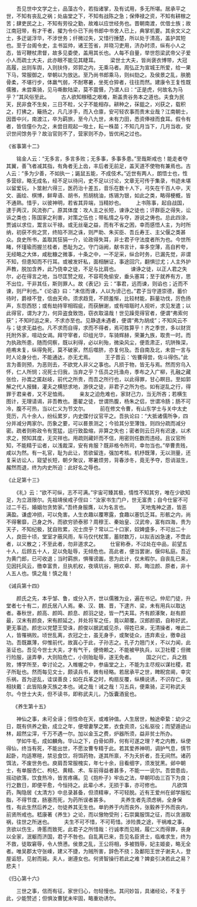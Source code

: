 <!-- { "loadSidebar": true } -->
　　吾见世中文学之士，品藻古今，若指诸掌，及有试用，多无所堪。居承平之世，不知有丧乱之祸；处庙堂之下，不知有战陈之急；保俸禄之资，不知有耕稼之苦；肆吏民之上，不知有劳役之勤，故难以应世经务也。晋朝南渡，优借士族；故江南冠带，有才干者，擢为令仆已下尚书郎中书舍人已上，典掌机要。其余文义之士，多迂诞浮华，不涉世务；纤微过失，又惜行捶楚，所以处于清高，盖护其短也。至于台阁令史，主书监帅，诸王签省，并晓习吏用，济办时须，纵有小人之态，皆可鞭杖肃督，故多见委使，盖用其长也。人每不自量，举世怨梁武帝父子爱小人而疏士大夫，此亦眼不能见其睫耳。
　　梁世士大夫，皆尚褒衣博带，大冠高履，出则车舆，入则扶侍，郊郭之内，无乘马者。周弘正为宣城王所爱，给一果下马，常服御之，举朝以为放达。至乃尚书郎乘马，则纠劾之。及侯景之乱，肤脆骨柔，不堪行步，体羸气弱，不耐寒暑，坐死仓猝者，往往而然。建康令王复性既儒雅，未尝乘骑，见马嘶歕陆梁，莫不震慑，乃谓人曰：“正是虎，何故名为马乎？”其风俗至此。
　　古人欲知稼穑之艰难，斯盖贵谷务本之道也。夫食为民天，民非食不生矣，三日不粒，父子不能相存。耕种之，茠鉏之，刈获之，载积之，打拂之，簸扬之，凡几涉手，而入仓廪，安可轻农事而贵末业哉？江南朝士，因晋中兴，南渡江，卒为羁旅，至今八九世，未有力田，悉资俸禄而食耳。假令有者，皆信僮仆为之，未尝目观起一墢土，耘一株苗；不知几月当下，几月当收，安识世间馀务乎？故治官则不了，营家则不办，皆优闲之过也。

《省事第十二》

　　铭金人云：“无多言，多言多败；无多事，多事多患。”至哉斯戒也！能走者夺其翼，善飞者减其指，有角者无上齿，丰后者无前足，盖天道不使物有兼焉也。古人云：“多为少善，不如执一；鼫鼠五能，不成伎术。”近世有两人，朗悟士也，性多营综，略无成名，经不足以待问，史不足以讨论，文章无可传于集录，书迹未堪以留爱玩，卜筮射六得三，医药治十差五，音乐在数十人下，弓矢在千百人中，天文、画绘、棋博，鲜卑语、胡书，煎胡桃油，炼锡为银，如此之类，略得梗概，皆不通熟。惜乎，以彼神明，若省其异端，当精妙也。
　　上书陈事，起自战国，逮于两汉，风流弥广。原其体度：攻人主之长短，谏诤之徒也；讦群臣之得失，讼诉之类也；陈国家之利害，对策之伍也；带私情之与夺，游说之俦也。总此四涂，贾诚以求位，鬻言以干禄。或无丝毫之益，而有不省之困，幸而感悟人主，为时所纳，初获不赀之赏，终陷不测之诛，则严助、朱买臣、吾丘寿王、主父偃之类甚众。良史所书，盖取其狂狷一介，论政得失耳，非士君子守法度者所为也。今世所睹，怀瑾瑜而握兰桂者，悉耻为之。守门诣阙，献书言计，率多空薄，高自矜夸，无经略之大体，咸秕糠之微事，十条之中，一不足采，纵合时务，已漏先觉，非谓不知，但患知而不行耳。或被发奸私，面相酬证，事途回穴，翻惧愆尤；人主外护声教，脱加含养，此乃侥幸之徒，不足与比肩也。
　　谏诤之徒，以正人君之失尔，必在得言之地，当尽匡赞之规，不容苟免偷安，垂头塞耳；至于就养有方，思不出位，干非其任，斯则罪人。故《表记》云：“事君，远而谏，则谄也；近而不谏，则尸利也。”《论语》曰：“未信而谏，人以为谤己也。”君子当守道崇德，蓄价待时，爵禄不登，信由天命。须求趋竞，不顾羞惭，比较材能，斟量功伐，厉色扬声，东怨西怒；或有劫持宰相瑕疵，而获酬谢，或有喧聒时人视听，求见发遣；以此得官，谓为才力，何异盗食致饱，窃衣取温哉！世见躁竞得官者，便谓“弗索何获”；不知时运之来，不求亦至也。见静退未遇者，便谓“弗为胡成”；不知风云不与；徒求无益也。凡不求而自得，求而不得者，焉可胜算乎！齐之季世，多以财货托附外家，喧动女谒。拜守宰者，印组光华，车骑辉赫，荣兼九族，取贵一时。而为执政所患，随而伺察，既以利得，必以利殆，微染风尘，便乖肃正，坑阱殊深，疮痏未复，纵得免死，莫不破家，然后噬脐，亦复何及。吾自南及北，未尝一言与时人论身分也，不能通达，亦无尤焉。
　　王子晋云：‘佐饔得尝，佐斗得伤。”此言为善则预，为恶则去，不欲党人非义之事也。凡损于物，皆无与焉。然而穷乌入怀，仁人所悯；况死士归我，当弃之乎？伍员之托渔舟，季布之入广柳，孔融之藏张俭，孙嵩之匿赵岐，前代之所贵，而吾之所行也，以此得罪，甘心瞑目。至如郭解之代人报雠，灌夫之横怒求地，游侠之徒，非君子之所为也。如有逆乱之行，得罪于君亲者，又不足恤焉。
　　亲友之迫危难也，家财己力，当无所吝；若横生图计，无理请谒，非吾教也。墨翟之徒，世谓热腹，杨朱之侣，世谓冷肠；肠不可冷，腹不可热，当以仁义为节文尔。
　　前在修文令曹，有山东学士与关中太史竞历，凡十余人，纷纭累岁，内史牒付议官平之。吾执论曰：“大抵诸儒所争，四分并减分两家尔。历象之要，可以晷景测之；今验其分至薄蚀，则四分疏而减分密。疏者则称政令有宽猛，运行致盈缩，非算之失也；密者则云日月有迟速，以术求之，预知其度，无灾祥也。用疏则藏奸而不信，用密则任数而违经。且议官所知，不能精于讼者，以浅裁深，安有肯服？既非格令所司，幸勿当也。”举曹贵贱，咸以为然。有一礼官，耻为此让，苦欲留连，强加考核。机杼既薄，无以测量，还复采访讼人，窥望长短，朝夕聚议，寒暑烦劳，背春涉冬，竟无予夺，怨诮滋生，赧然而退，终为内史所迫：此好名之辱也。

《止足第十三》

　　《礼》云：“欲不可纵，志不可满。”宇宙可臻其极，情性不知其穷，唯在少欲知足，为立涯限尔。先祖靖侯戒子侄曰：“汝家书生门户，世无富贵；自今仕宦不可过二千石，婚姻勿贪势家。”吾终身服膺，以为名言也。
　　天地鬼神之道，皆恶满盈。谦虚冲损，可以免害。人生衣趣以覆寒露，食趣以塞饥乏耳。形骸之内，尚不得奢靡，己身之外，而欲穷骄泰邪？周穆王、秦始皇、汉武帝，富有四海，贵为天子，不知纪极，犹自败累，况士庶乎？常以二十口家，奴婢盛多，不可出二十人，良田十顷，堂室才蔽风雨，车马仅代杖策，蓄财数万，以拟吉凶急速，不啻此者，以义散之；不至此者，勿非道求之。
　　仕宦称泰，不过处在中品，前望五十人，后顾五十人，足以免耻辱，无倾危也。高此者，便当罢谢，偃仰私庭。吾近为黄门郎，已可收退；当时羁旅，惧罹谤讟，思为此计，仅未暇尔。自丧乱已来，见因托风云，徼幸富贵，旦执机权，夜填坑谷，朔欢卓、郑，晦泣颜、原者，非十人五人也。慎之哉！慎之哉！

《诫兵第十四》

　　颜氏之先，本乎邹、鲁，或分入齐，世以儒雅为业，遍在书记。仲尼门徒，升堂者七十有二，颜氏居八人焉。秦、汉、魏、晋，下逮齐、梁，未有用兵以取达者。春秋世，颜高、颜鸣、颜息、颜羽之徒，皆一鬥夫耳。齐有颜涿聚，赵有颜最，汉末有颜良，宋有颜延之，并处将军之任，竟以颠覆。汉郎颜驷，自称好武，更无事迹。颜忠以党楚王受诛，颜俊以据武威见杀，得姓已来，无清操者，唯此二人，皆罹祸败。顷世乱离，衣冠之士，虽无身手，或聚徒众，违弃素业，徼幸战功。吾既羸薄，仰惟前代，故寘心于此，子孙志之。孔子力翘门关，不以力闻，此圣证也。吾见今世士大夫，才有气干，便倚赖之，不能被甲执兵，以卫社稷；但微行险服，逞弄拳，大则陷危亡，小则贻耻辱，遂无免者。
　　国之兴亡，兵之胜败，博学所至，幸讨论之。入帷幄之中，参庙堂之上，不能为主尽规以谋社稷，君子所耻也。然而每见文士，颇读兵书，微有经略。若居承平之世，睥睨宫阃，幸灾乐祸，首为逆乱，诖误善良；如在兵革之时，构扇反覆，纵横说诱，不识存亡，强相扶戴：此皆陷身灭族之本也。诫之哉！诫之哉！习五兵，便乘骑，正可称武夫尔。今世士大夫，但不读书，即称武夫儿，乃饭囊酒瓮也。

　
《养生第十五》

　　神仙之事，未可全诬；但性命在天，或难钟值。人生居世，触途牵絷：幼少之日，既有供养之勤，成立之年，便增妻孥之累，衣食资须，公私驱役；而望遁迹山林，超然尘滓，千万不遇一尔。加以金玉之费，炉器所须，益非贫士所办。
　　学如牛毛，成如麟角。华山之下，白骨如莽，何有可遂之理？考之内教，纵使得仙，终当有死，不能出世，不愿汝曹专精于此。若其爱养神明，调护气息，慎节起卧，均适寒暄，禁忌食饮，将饵药物，遂其所禀，不为夭折者，吾无间然。诸药饵法，不废世务也。庾肩吾常服槐实，年七十余，目看细字，须发犹黑。邺中朝士，有单服杏仁、枸杞、黄精、术、车前得益者甚多，不能一一说尔。吾尝患齿，摇动欲落，饮食热冷，皆苦疼痛。见《抱朴子》牢齿之法，早朝叩齿三百下为良；行之数日，即便平愈，今恒持之。此辈小术，无损于事，亦可修也。
　　凡欲饵药，陶隐居《太清方》中总录甚备，但须精审，不可轻脱。近有王爱州在邺学服松脂，不得节度，肠塞而死，为药所误者甚多。
　　夫养生者先须虑祸，全身保性，有此生然后养之，勿徒养其无生也。单豹养于内而丧外，张毅养于外而丧内，前贤所戒也。嵇康著《养生》之论，而以慠物受刑；石崇冀服饵之征，而以贪溺取祸，往世之所迷也。
　　夫生不可不惜，不可苟惜。涉险畏之途，干祸难之事，贪欲以伤生，谗慝而致死，此君子之所惜哉：行诚孝而见贼，履仁义而得罪，丧身以全家，泯躯而济国，君子不咎也。自乱离已来，吾见名臣贤士，临难求生，终为不救，徒取窘辱，令人愤懑。侯景之乱，王公将相，多被戮辱，妃主姬妾，略无全者。唯吴郡太守张嵊，建义不捷，为贼所害，辞色不挠；及鄱阳王世子谢夫人，登屋诟怒，见射而毙。夫人，谢遵女也。何贤智操行若此之难？婢妾引决若此之易？悲夫！

《归心第十六》

　　三世之事，信而有征，家世归心，勿轻慢也。其问妙旨，具诸经论，不复于此，少能赞述；但惧汝曹犹未牢固，略重劝诱尔。
